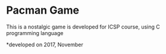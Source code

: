 # Pacman Game
 This is a nostalgic game is developed for ICSP course, using C programming language
 
 *developed on 2017, November
